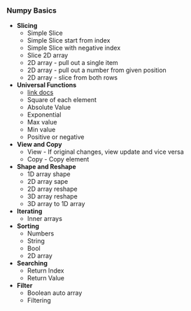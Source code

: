 ### Numpy Basics

- **Slicing**
  - Simple Slice
  - Simple Slice start from index
  - Simple Slice with negative index
  - Slice 2D array
  - 2D array - pull out a single item 
  - 2D array - pull out a number from given position
  - 2D array - slice from both rows
- **Universal Functions**
  - [link docs](https://numpy.org/doc/stable/reference/ufuncs.html)
  - Square of each element
  - Absolute Value
  - Exponential
  - Max value
  - Min value
  - Positive or negative
- **View and Copy**
  - View - If original changes, view update and vice versa
  - Copy - Copy element
- **Shape and Reshape**
  - 1D array shape
  - 2D array sape
  - 2D array reshape
  - 3D array reshape
  - 3D array to 1D array
- **Iterating**
  - Inner arrays
- **Sorting**
  - Numbers
  - String
  - Bool
  - 2D array
- **Searching**
  - Return Index
  - Return Value
- **Filter**
  - Boolean auto array
  - Filtering